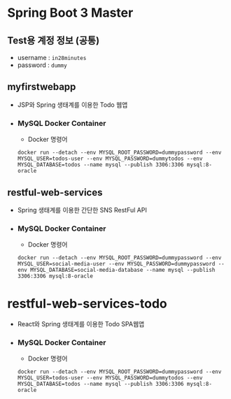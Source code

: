 # Spring Boot 3 Master

## Test용 계정 정보 (공통)

- username : `in28minutes`
- password : `dummy`

## myfirstwebapp

- JSP와 Spring 생태계를 이용한 Todo 웹앱
- ### MySQL Docker Container
  - Docker 명령어
  ```
  docker run --detach --env MYSQL_ROOT_PASSWORD=dummypassword --env MYSQL_USER=todos-user --env MYSQL_PASSWORD=dummytodos --env MYSQL_DATABASE=todos --name mysql --publish 3306:3306 mysql:8-oracle
  ```

## restful-web-services

- Spring 생태계를 이용한 간단한 SNS RestFul API
- ### MySQL Docker Container
  - Docker 명령어
  ```
  docker run --detach --env MYSQL_ROOT_PASSWORD=dummypassword --env MYSQL_USER=social-media-user --env MYSQL_PASSWORD=dummypassword --env MYSQL_DATABASE=social-media-database --name mysql --publish 3306:3306 mysql:8-oracle
  ```

# restful-web-services-todo

- React와 Spring 생태계를 이용한 Todo SPA웹앱
- ### MySQL Docker Container
  - Docker 명령어
  ```
  docker run --detach --env MYSQL_ROOT_PASSWORD=dummypassword --env MYSQL_USER=todos-user --env MYSQL_PASSWORD=dummytodos --env MYSQL_DATABASE=todos --name mysql --publish 3306:3306 mysql:8-oracle
  ```
